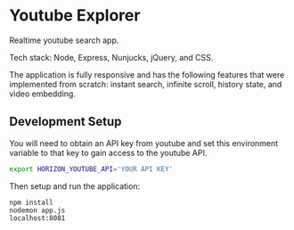 # Youtube Explorer

Realtime youtube search app.

Tech stack: Node, Express, Nunjucks, jQuery, and CSS.

The application is fully responsive and has the following features that were
implemented from scratch: instant search, infinite scroll, history state,
and video embedding.

## Development Setup

You will need to obtain an API key from youtube and set this environment
variable to that key to gain access to the youtube API.

```bash
export HORIZON_YOUTUBE_API='YOUR API KEY'
```

Then setup and run the application:

```
npm install
nodemon app.js
localhost:8081
```
